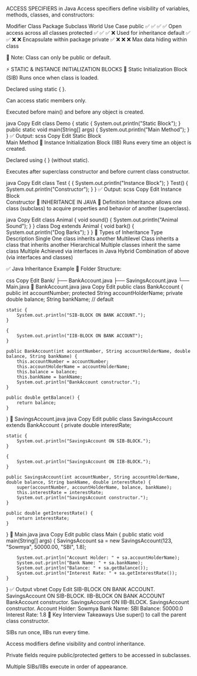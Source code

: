 ACCESS SPECIFIERS in Java
Access specifiers define visibility of variables, methods, classes, and constructors:

Modifier	Class	Package	Subclass	World	Use Case
public	     ✅	      ✅	✅	        ✅	    Open access across all classes
protected	 ✅	      ✅	✅	        ❌	     Used for inheritance
default	     ✅	      ✅	❌	        ❌	     Encapsulate within package
private	     ✅	      ❌	❌	        ❌	     Max data hiding within class

🔹 Note: Class can only be public or default.

⚡ STATIC & INSTANCE INITIALIZATION BLOCKS
🔷 Static Initialization Block (SIB)
Runs once when class is loaded.

Declared using static { }.

Can access static members only.

Executed before main() and before any object is created.

java
Copy
Edit
class Demo {
    static {
        System.out.println("Static Block");
    }
    public static void main(String[] args) {
        System.out.println("Main Method");
    }
}
✅ Output:
scss
Copy
Edit
Static Block  
Main Method
🔶 Instance Initialization Block (IIB)
Runs every time an object is created.

Declared using { } (without static).

Executes after superclass constructor and before current class constructor.

java
Copy
Edit
class Test {
    {
        System.out.println("Instance Block");
    }
    Test() {
        System.out.println("Constructor");
    }
}
✅ Output:
scss
Copy
Edit
Instance Block  
Constructor
🧬 INHERITANCE IN JAVA
🔹 Definition
Inheritance allows one class (subclass) to acquire properties and behavior of another (superclass).

java
Copy
Edit
class Animal {
    void sound() { System.out.println("Animal Sound"); }
}
class Dog extends Animal {
    void bark() { System.out.println("Dog Barks"); }
}
📌 Types of Inheritance
Type	Description
Single	One class inherits another
Multilevel	Class inherits a class that inherits another
Hierarchical	Multiple classes inherit the same class
Multiple	Achieved via interfaces in Java
Hybrid	Combination of above (via interfaces and classes)

✅ Java Inheritance Example
📁 Folder Structure:

css
Copy
Edit
Bank/
├── BankAccount.java
├── SavingsAccount.java
└── Main.java
🔹 BankAccount.java
java
Copy
Edit
public class BankAccount {
    public int accountNumber;
    protected String accountHolderName;
    private double balance;
    String bankName; // default

    static {
        System.out.println("SIB-BLOCK ON BANK ACCOUNT.");
    }

    {
        System.out.println("IIB-BLOCK ON BANK ACCOUNT");
    }

    public BankAccount(int accountNumber, String accountHolderName, double balance, String bankName) {
        this.accountNumber = accountNumber;
        this.accountHolderName = accountHolderName;
        this.balance = balance;
        this.bankName = bankName;
        System.out.println("BankAccount constructor.");
    }

    public double getBalance() {
        return balance;
    }
}
🔹 SavingsAccount.java
java
Copy
Edit
public class SavingsAccount extends BankAccount {
    private double interestRate;

    static {
        System.out.println("SavingsAccount ON SIB-BLOCK.");
    }

    {
        System.out.println("SavingsAccount ON IIB-BLOCK.");
    }

    public SavingsAccount(int accountNumber, String accountHolderName, double balance, String bankName, double interestRate) {
        super(accountNumber, accountHolderName, balance, bankName);
        this.interestRate = interestRate;
        System.out.println("SavingsAccount constructor.");
    }

    public double getInterestRate() {
        return interestRate;
    }
}
🔹 Main.java
java
Copy
Edit
public class Main {
    public static void main(String[] args) {
        SavingsAccount sa = new SavingsAccount(123, "Sowmya", 50000.00, "SBI", 1.8);

        System.out.println("Account Holder: " + sa.accountHolderName);
        System.out.println("Bank Name: " + sa.bankName);
        System.out.println("Balance: " + sa.getBalance());
        System.out.println("Interest Rate: " + sa.getInterestRate());
    }
}
✅ Output
vbnet
Copy
Edit
SIB-BLOCK ON BANK ACCOUNT.
SavingsAccount ON SIB-BLOCK.
IIB-BLOCK ON BANK ACCOUNT
BankAccount constructor.
SavingsAccount ON IIB-BLOCK.
SavingsAccount constructor.
Account Holder: Sowmya
Bank Name: SBI
Balance: 50000.0
Interest Rate: 1.8
🧠 Key Interview Takeaways
Use super() to call the parent class constructor.

SIBs run once, IIBs run every time.

Access modifiers define visibility and control inheritance.

Private fields require public/protected getters to be accessed in subclasses.

Multiple SIBs/IIBs execute in order of appearance.